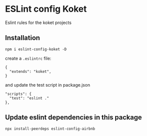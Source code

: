 # ESLint config Koket
Eslint rules for the koket projects

## Installation

```
npm i eslint-config-koket -D
```

create a ```.eslintrc``` file:

```
{
  "extends": "koket",
}
```

and update the test script in package.json

```
"scripts": {
  "test": "eslint ."
},
```

## Update eslint dependencies in this package
```
npx install-peerdeps eslint-config-airbnb
```
